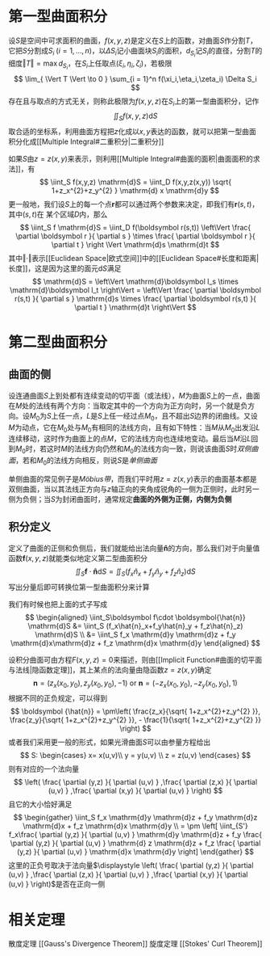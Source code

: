 # 第一型曲面积分
设$S$是空间中可求面积的曲面，$f(x,y,z)$是定义在$S$上的函数，对曲面$S$作分割$T$，它把$S$分割成$S_i\;(i=1, \ldots ,n)$，以$\Delta S_i$记小曲面块$S_i$的面积，$d_{S_i}$记$S_i$的直径，分割$T$的细度$\Vert T \Vert = \max{d_{S_{i}}}$，在$S_i$上任取点$(\xi_i,\eta_i,\zeta_i)$，若极限
$$
\lim_{ \Vert T \Vert \to 0  } \sum_{i = 1}^n f(\xi_i,\eta_i,\zeta_i) \Delta S_i
$$
存在且与取点的方式无关，则称此极限为$f(x,y,z)$在$S_i$上的第一型曲面积分，记作
$$
\iint_S f(x,y,z) \mathrm{d}S
$$
取合适的坐标系，利用曲面方程把$z$化成以$x,y$表达的函数，就可以把第一型曲面积分化成[[Multiple Integral#二重积分|二重积分]]

如果$S$由$z = z(x,y)$来表示，则利用[[Multiple Integral#曲面的面积|曲面面积的求法]]，有
$$
\iint_S f(x,y,z) \mathrm{d}S = \iint_D f(x,y,z(x,y)) \sqrt{ 1+z_x^{2}+z_y^{2} } \mathrm{d} x \mathrm{d}y
$$
更一般地，我们设$S$上的每一个点$\boldsymbol r$都可以通过两个参数来决定，即我们有$\boldsymbol r(s,t)$，其中$(s,t)$在 某个区域$D$内，那么
$$
\iint_S f \mathrm{d}S = \iint_D f(\boldsymbol r(s,t)) \left\Vert \frac{ \partial \boldsymbol r }{ \partial s } \times \frac{ \partial \boldsymbol r }{ \partial t } \right \Vert \mathrm{d}s \mathrm{d}t
$$
其中$\Vert\cdot \Vert$表示[[Euclidean Space|欧式空间]]中的[[Euclidean Space#长度和距离|长度]]，这是因为这里的面元$\mathrm{d}S$满足
$$
\mathrm{d}S = \left\Vert \mathrm{d}\boldsymbol l_s \times \mathrm{d}\boldsymbol l_t \right\Vert  = \left\Vert \frac{ \partial \boldsymbol r(s,t) }{ \partial s } \mathrm{d}s \times \frac{ \partial \boldsymbol r(s,t) }{ \partial t } \mathrm{d}t \right\Vert 
$$
# 第二型曲面积分
## 曲面的侧
设连通曲面$S$上到处都有连续变动的切平面（或法线），$M$为曲面$S$上的一点，曲面在$M$处的法线有两个方向：当取定其中的一个方向为正方向时，另一个就是负方向。设$M_0$为$S$上任一点，$L$是$S$上任一经过点$M_0$，且不超出$S$边界的闭曲线。又设$M$为动点，它在$M_0$处与$M_0$有相同的法线方向，且有如下特性：当$M$从$M_0$出发沿$L$连续移动，这时作为曲面上的点$M$，它的法线方向也连续地变动。最后当$M$沿$L$回到$M_0$时，若这时$M$的法线方向仍然和$M_0$的法线方向一致，则说该曲面$S$时*双侧曲面*，若和$M_0$的法线方向相反，则说$S$是*单侧曲面*

单侧曲面的常见例子是*Möbius带*，而我们平时用$z = z(x,y)$表示的曲面基本都是双侧曲面，当以其法线正方向与$z$轴正向的夹角成锐角的一侧为正侧时，此时另一侧为负侧；当$S$为封闭曲面时，通常规定**曲面的外侧为正侧，内侧为负侧**

## 积分定义
定义了曲面的正侧和负侧后，我们就能给出法向量$\boldsymbol{\hat{n}}$的方向，那么我们对于向量值函数$\boldsymbol f(x,y,z)$就能类似地定义第二型曲面积分
$$
\iint_S\boldsymbol f\cdot \boldsymbol{\hat{n}} \mathrm{d}S = \iint_S (f_x\hat{n}_x+f_y\hat{n}_y +  f_z\hat{n}_z) \mathrm{d}S
$$
写出分量后即可转换位第一型曲面积分来计算

我们有时候也把上面的式子写成
$$
\begin{aligned}
\iint_S\boldsymbol f\cdot \boldsymbol{\hat{n}} \mathrm{d}S &= \iint_S (f_x\hat{n}_x+f_y\hat{n}_y +  f_z\hat{n}_z) \mathrm{d}S \\
&= \iint_S f_x \mathrm{d}y \mathrm{d}z + f_y \mathrm{d}x\mathrm{d}z + f_z \mathrm{d}x \mathrm{d}y
\end{aligned}
$$

设积分曲面可由方程$F(x,y,z) = 0$来描述，则由[[Implicit Function#曲面的切平面与法线|隐函数定理]]，其上某点的法向量由隐函数$z = z(x,y)$确定
$$
\boldsymbol n = (z_x(x_0,y_0), z_y(x_0,y_0),-1) \text{ or } \boldsymbol n = (-z_x(x_0,y_0), -z_y(x_0,y_0),1)
$$
根据不同的正负规定，可以得到
$$
\boldsymbol {\hat{n}} = \pm\left( \frac{z_x}{\sqrt{ 1+z_x^{2}+z_y^{2} }}, \frac{z_y}{\sqrt{ 1+z_x^{2}+z_y^{2} }}, - \frac{1}{\sqrt{ 1+z_x^{2}+z_y^{2} }} \right) 
$$
或者我们采用更一般的形式，如果光滑曲面$S$可以由参量方程给出
$$
S: \begin{cases}
 x= x(u,v)\\
y = y(u,v) \\
z = z(u,v)
\end{cases}
$$
则有对应的一个法向量
$$
\left( \frac{ \partial (y,z) }{ \partial (u,v) } ,\frac{ \partial (z,x) }{ \partial (u,v) } ,\frac{ \partial (x,y) }{ \partial (u,v) }  \right) 
$$
且它的大小恰好满足
$$
\begin{gather}
\iint_S f_x \mathrm{d}y \mathrm{d}z + f_y \mathrm{d}z \mathrm{d}x + f_z \mathrm{d}x \mathrm{d}y  \\
= \pm \left[ \iint_{S'} f_x\frac{ \partial (y,z) }{ \partial (u,v) } \mathrm{d}y \mathrm{d}z + f_y \frac{ \partial (y,z) }{ \partial (u,v) } \mathrm{d} z \mathrm{d}z + f_z \frac{ \partial (y,z) }{ \partial (u,v) } \mathrm{d}x \mathrm{d}y \right] 
\end{gather}
$$
这里的正负号取决于法向量$\displaystyle \left( \frac{ \partial (y,z) }{ \partial (u,v) } ,\frac{ \partial (z,x) }{ \partial (u,v) } ,\frac{ \partial (x,y) }{ \partial (u,v) }  \right)$是否在正向一侧
# 相关定理
散度定理 [[Gauss's Divergence Theorem]]
旋度定理 [[Stokes' Curl Theorem]]
